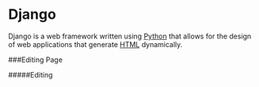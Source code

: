 # Django



Django is a web framework written using [Python](/wiki/Python) that allows for the design of web applications that generate [HTML](/wiki/HTML) dynamically.



###Editing Page

#####Editing